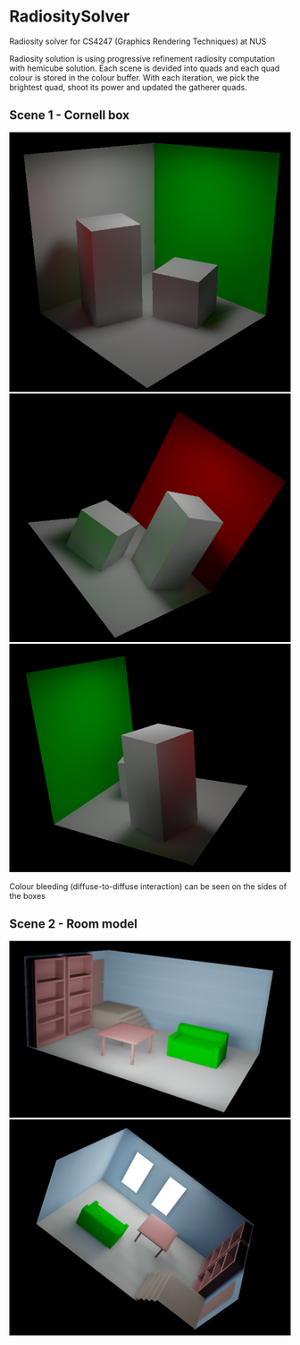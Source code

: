 # RadiositySolver
Radiosity solver for CS4247 (Graphics Rendering Techniques) at NUS

Radiosity solution is using progressive refinement radiosity computation with hemicube solution.
Each scene is devided into quads and each quad colour is stored in the colour buffer. 
With each iteration, we pick the brightest quad, shoot its power and updated the gatherer quads.

## Scene 1 - Cornell box 
<img src="https://github.com/Futuramistic/RadiositySolver/blob/master/cornell_box_1.PNG">
<img src="https://github.com/Futuramistic/RadiositySolver/blob/master/cornell_box_2.PNG">
<img src="https://github.com/Futuramistic/RadiositySolver/blob/master/cornell_box_3.PNG">

Colour bleeding (diffuse-to-diffuse interaction) can be seen on the sides of the boxes

## Scene 2 - Room model
<img src="https://github.com/Futuramistic/RadiositySolver/blob/master/new_model_2.PNG">
<img src="https://github.com/Futuramistic/RadiositySolver/blob/master/new_model_3.PNG">

